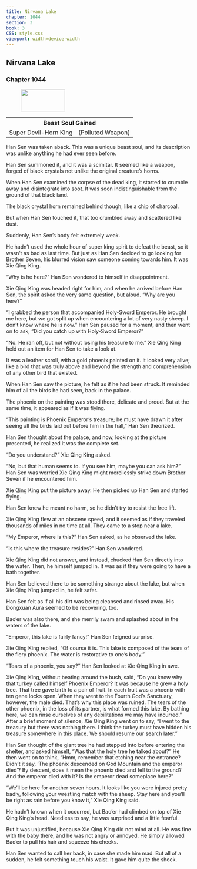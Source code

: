 ```yaml
---
title: Nirvana Lake
chapter: 1044
section: 3
book: 3
CSS: style.css
viewport: width=device-width
---
```


## Nirvana Lake

### Chapter 1044

<figure>
	<img src="../Images/gem.gif" alt="" id="gem" width="120" height="60" />
</figure>

<div class="tables">
	<table class="beast">
		<tr>
			<th colspan="2">Beast Soul Gained</th>
		</tr><tr>
			<td>Super Devil-Horn King</td>
			<td>(Polluted Weapon)</td>
		</tr>
	</table>
	<!-- Devil-Horn King: Polluted Beast Soul Weapon Type -->
</div> 

Han Sen was taken aback. This was a unique beast soul, and its description was unlike anything he had ever seen before.

Han Sen summoned it, and it was a scimitar. It seemed like a weapon, forged of black crystals not unlike the original creature’s horns.

When Han Sen examined the corpse of the dead king, it started to crumble away and disintegrate into soot. It was soon indistinguishable from the ground of that black land.

The black crystal horn remained behind though, like a chip of charcoal.

But when Han Sen touched it, that too crumbled away and scattered like dust.

Suddenly, Han Sen’s body felt extremely weak.

He hadn’t used the whole hour of super king spirit to defeat the beast, so it wasn’t as bad as last time. But just as Han Sen decided to go looking for Brother Seven, his blurred vision saw someone coming towards him. It was Xie Qing King.

“Why is he here?” Han Sen wondered to himself in disappointment.

Xie Qing King was headed right for him, and when he arrived before Han Sen, the spirit asked the very same question, but aloud. “Why are you here?”

“I grabbed the person that accompanied Holy-Sword Emperor. He brought me here, but we got split up when encountering a lot of very nasty sheep. I don’t know where he is now.” Han Sen paused for a moment, and then went on to ask, “Did you catch up with Holy-Sword Emperor?”

“No. He ran off, but not without losing his treasure to me.” Xie Qing King held out an item for Han Sen to take a look at.

It was a leather scroll, with a gold phoenix painted on it. It looked very alive; like a bird that was truly above and beyond the strength and comprehension of any other bird that existed.

When Han Sen saw the picture, he felt as if he had been struck. It reminded him of all the birds he had seen, back in the palace.

The phoenix on the painting was stood there, delicate and proud. But at the same time, it appeared as if it was flying.

“This painting is Phoenix Emperor’s treasure; he must have drawn it after seeing all the birds laid out before him in the hall,” Han Sen theorized.

Han Sen thought about the palace, and now, looking at the picture presented, he realized it was the complete set.

“Do you understand?” Xie Qing King asked.

“No, but that human seems to. If you see him, maybe you can ask him?” Han Sen was worried Xie Qing King might mercilessly strike down Brother Seven if he encountered him.

Xie Qing King put the picture away. He then picked up Han Sen and started flying.

Han Sen knew he meant no harm, so he didn’t try to resist the free lift.

Xie Qing King flew at an obscene speed, and it seemed as if they traveled thousands of miles in no time at all. They came to a stop near a lake.

“My Emperor, where is this?” Han Sen asked, as he observed the lake.

“Is this where the treasure resides?” Han Sen wondered.

Xie Qing King did not answer, and instead, chucked Han Sen directly into the water. Then, he himself jumped in. It was as if they were going to have a bath together.

Han Sen believed there to be something strange about the lake, but when Xie Qing King jumped in, he felt safer.

Han Sen felt as if all his dirt was being cleansed and rinsed away. His Dongxuan Aura seemed to be recovering, too.

Bao’er was also there, and she merrily swam and splashed about in the waters of the lake.

“Emperor, this lake is fairly fancy!” Han Sen feigned surprise.

Xie Qing King replied, “Of course it is. This lake is composed of the tears of the fiery phoenix. The water is restorative to one’s body.”

“Tears of a phoenix, you say?” Han Sen looked at Xie Qing King in awe.

Xie Qing King, without beating around the bush, said, “Do you know why that turkey called himself Phoenix Emperor? It was because he grew a holy tree. That tree gave birth to a pair of fruit. In each fruit was a phoenix with ten gene locks open. When they went to the Fourth God’s Sanctuary, however, the male died. That’s why this place was ruined. The tears of the other phoenix, in the loss of its partner, is what formed this lake. By bathing here, we can rinse ourselves of any debilitations we may have incurred.” After a brief moment of silence, Xie Qing King went on to say, “I went to the treasury but there was nothing there. I think the turkey must have hidden his treasure somewhere in this place. We should resume our search later.”

Han Sen thought of the giant tree he had stepped into before entering the shelter, and asked himself, “Was that the holy tree he talked about?” He then went on to think, “Hmm, remember that etching near the entrance? Didn’t it say, ‘The phoenix descended on God Mountain and the emperor died’? By descent, does it mean the phoenix died and fell to the ground? And the emperor died with it? Is the emperor dead someplace here?”

“We’ll be here for another seven hours. It looks like you were injured pretty badly, following your wrestling match with the sheep. Stay here and you’ll be right as rain before you know it,” Xie Qing King said.

He hadn’t known when it occurred, but Bao’er had climbed on top of Xie Qing King’s head. Needless to say, he was surprised and a little fearful.

But it was unjustified, because Xie Qing King did not mind at all. He was fine with the baby there, and he was not angry or annoyed. He simply allowed Bao’er to pull his hair and squeeze his cheeks.

Han Sen wanted to call her back, in case she made him mad. But all of a sudden, he felt something touch his waist. It gave him quite the shock.